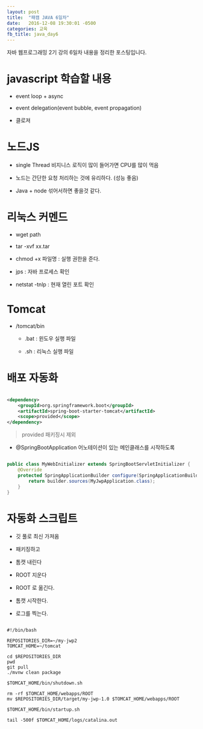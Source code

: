 ```yaml
---
layout: post
title:  "패캠 JAVA 6일차"
date:   2016-12-08 19:30:01 -0500
categories: 교육
fb_title: java_day6
---
```


자바 웹프로그래밍 2기 강의 6일차 내용을 정리한 포스팅입니다.

# javascript 학습할 내용

* event loop + async

* event delegation(event bubble, event propagation)

* 클로져

# 노드JS

* single Thread 비지니스 로직이 많이 들어가면 CPU를 많이 먹음

* 노드는 간단한 요청 처리하는 것에 유리하다. (성능 좋음)

* Java + node 섞어서하면 좋을것 같다.

# 리눅스 커멘드

* wget path

* tar -xvf xx.tar

* chmod +x 파일명 : 실행 권한을 준다.

* jps : 자바 프로세스 확인

* netstat -tnlp : 현재 열린 포트 확인

# Tomcat

* /tomcat/bin

  * .bat : 윈도우 실행 파일

  * .sh : 리눅스 실행 파일


# 배포 자동화

``` xml

<dependency>
	<groupId>org.springframework.boot</groupId>
	<artifactId>spring-boot-starter-tomcat</artifactId>
	<scope>provided</scope>
</dependency>

```

> <scope>provided</scope>
패키징시 제외

* @SpringBootApplication 어노테이션이 있는 메인클래스를 시작하도록

``` java

public class MyWebInitializer extends SpringBootServletInitializer {
    @Override
    protected SpringApplicationBuilder configure(SpringApplicationBuilder builder) {
        return builder.sources(MyJwpApplication.class);
    }
}

```

# 자동화 스크립트

* 깃 풀로 최신 가져옴

* 패키징하고

* 톰캣 내린다

* ROOT 지운다

* ROOT 로 옮긴다.

* 톰캣 시작한다.

* 로그를 찍는다.

``` shell

#!/bin/bash

REPOSITORIES_DIR=~/my-jwp2
TOMCAT_HOME=~/tomcat

cd $REPOSITORIES_DIR
pwd
git pull
./mvnw clean package

$TOMCAT_HOME/bin/shutdown.sh

rm -rf $TOMCAT_HOME/webapps/ROOT
mv $REPOSITORIES_DIR/target/my-jwp-1.0 $TOMCAT_HOME/webapps/ROOT

$TOMCAT_HOME/bin/startup.sh

tail -500f $TOMCAT_HOME/logs/catalina.out

```

